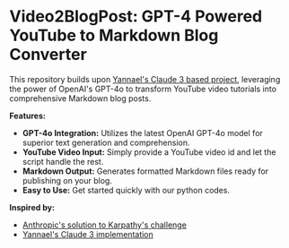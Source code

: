 # Video2BlogPost: GPT-4 Powered YouTube to Markdown Blog Converter

This repository builds upon [Yannael's Claude 3 based project](https://github.com/Yannael/video2blogpost), leveraging the power of OpenAI's GPT-4o to transform YouTube video tutorials into comprehensive Markdown blog posts.

**Features:**

* **GPT-4o Integration:** Utilizes the latest OpenAI GPT-4o model for superior text generation and comprehension.
* **YouTube Video Input:**  Simply provide a YouTube video id and let the script handle the rest.
* **Markdown Output:**  Generates formatted Markdown files ready for publishing on your blog.
* **Easy to Use:**  Get started quickly with our python codes.

**Inspired by:**

*  [Anthropic's solution to Karpathy's challenge](https://twitter.com/mlpowered/status/1764718705991442622)
*  [Yannael's Claude 3 implementation](https://github.com/Yannael/video2blogpost)
